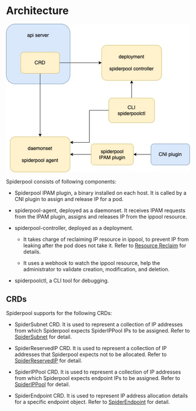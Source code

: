# Architecture

![Architecture](./images/arch.jpg )

Spiderpool consists of following components:

* Spiderpool IPAM plugin, a binary installed on each host. It is called by a CNI plugin to assign and release IP for a pod.

* spiderpool-agent, deployed as a daemonset. It receives IPAM requests from the IPAM plugin, assigns and releases IP from the ippool resource.

* spiderpool-controller, deployed as a deployment.

  * It takes charge of reclaiming IP resource in ippool, to prevent IP from leaking after the pod does not take it. Refer to [Resource Reclaim](./gc.md) for details.

  * It uses a webhook to watch the ippool resource, help the administrator to validate creation, modification, and deletion.

* spiderpoolctl, a CLI tool for debugging.

## CRDs

Spiderpool supports for the following CRDs:

* SpiderSubnet CRD. It is used to represent a collection of IP addresses from which Spiderpool expects SpiderIPPool IPs to be assigned. Refer to [SpiderSubnet](./spidersubnet.md) for detail.

* SpiderReservedIP CRD. It is used to represent a collection of IP addresses that Spiderpool expects not to be allocated. Refer to [SpiderReservedIP](./spiderreservedip.md) for detail.

* SpiderIPPool CRD. It is used to represent a collection of IP addresses from which Spiderpool expects endpoint IPs to be assigned. Refer to [SpiderIPPool](./spiderippool.md) for detail.

* SpiderEndpoint CRD. It is used to represent IP address allocation details for a specific endpoint object. Refer to [SpiderEndpoint](./spiderendpoint.md) for detail.
